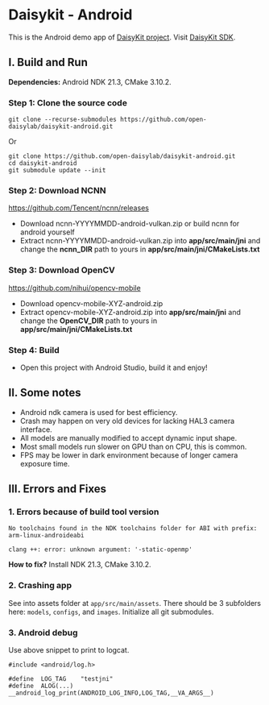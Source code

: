 # Daisykit - Android

This is the Android demo app of [DaisyKit project](https://daisykit.org/). Visit [DaisyKit SDK](https://github.com/open-daisylab/daisykit).
## I. Build and Run

**Dependencies:** Android NDK 21.3, CMake 3.10.2.

### Step 1: Clone the source code

```
git clone --recurse-submodules https://github.com/open-daisylab/daisykit-android.git
```

Or 

```
git clone https://github.com/open-daisylab/daisykit-android.git
cd daisykit-android
git submodule update --init
```
### Step 2: Download NCNN

https://github.com/Tencent/ncnn/releases

- Download ncnn-YYYYMMDD-android-vulkan.zip or build ncnn for android yourself
- Extract ncnn-YYYYMMDD-android-vulkan.zip into **app/src/main/jni** and change the **ncnn_DIR** path to yours in **app/src/main/jni/CMakeLists.txt**

### Step 3: Download OpenCV

https://github.com/nihui/opencv-mobile

- Download opencv-mobile-XYZ-android.zip
- Extract opencv-mobile-XYZ-android.zip into **app/src/main/jni** and change the **OpenCV_DIR** path to yours in **app/src/main/jni/CMakeLists.txt**

### Step 4: Build

- Open this project with Android Studio, build it and enjoy!

## II. Some notes

- Android ndk camera is used for best efficiency.
- Crash may happen on very old devices for lacking HAL3 camera interface.
- All models are manually modified to accept dynamic input shape.
- Most small models run slower on GPU than on CPU, this is common.
- FPS may be lower in dark environment because of longer camera exposure time.

## III. Errors and Fixes

### 1. Errors because of build tool version

```
No toolchains found in the NDK toolchains folder for ABI with prefix: arm-linux-androideabi
```

```
clang ++: error: unknown argument: '-static-openmp'
```

**How to fix?** Install NDK 21.3, CMake 3.10.2.

### 2. Crashing app

See into assets folder at `app/src/main/assets`. There should be 3 subfolders here: `models`, `configs`, and `images`. Initialize all git submodules.

### 3. Android debug

Use above snippet to print to logcat.

```
#include <android/log.h>

#define  LOG_TAG    "testjni"
#define  ALOG(...)  __android_log_print(ANDROID_LOG_INFO,LOG_TAG,__VA_ARGS__)
```
